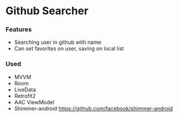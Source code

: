 # Github Searcher

### Features

- Searching user in github with name
- Can set favorites on user, saving on local list

### Used

- MVVM
- Room
- LiveData
- Retrofit2
- AAC ViewModel
- Shimmer-android https://github.com/facebook/shimmer-android
